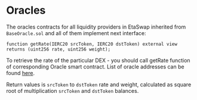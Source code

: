 # Oracles

The oracles contracts for all liquidity providers in EtaSwap inherited from `BaseOracle.sol` and all of them implement next interface:

```solidity
function getRate(IERC20 srcToken, IERC20 dstToken) external view returns (uint256 rate, uint256 weight);
```

To retrieve the rate of the particular DEX - you should call getRate function of corresponding Oracle smart contract. List of oracle addresses can be found [here](../smart-contract-addresses.md).

Return values is `srcToken` to `dstToken` rate and weight, calculated as square root of multiplication `srcToken` and `dstToken` balances.&#x20;
